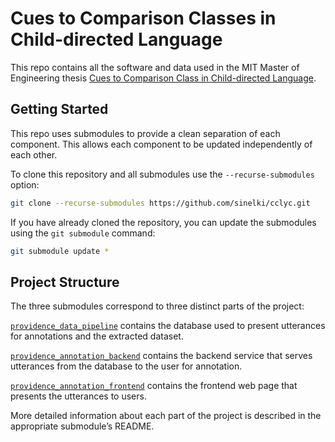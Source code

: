 # Cues to Comparison Classes in Child-directed Language

This repo contains all the software and data used in the MIT Master of Engineering thesis
[Cues to Comparison Class in Child-directed Language](http://library.mit.edu/F/PQKXE2YAGSC2MEUE92G1NESLJHRCHALE3ABDPS867K4HJBR97F-00503?func=file&amp=&amp=&amp=&amp=&amp=&amp=&file%5Fname=find-b&local%5Fbase=THESES2).

## Getting Started <a href=”getting-started”></a>
This repo uses submodules to provide a clean separation of each component. This allows each
component to be updated independently of each other.

To clone this repository and all submodules use the `--recurse-submodules` option:
```bash
git clone --recurse-submodules https://github.com/sinelki/cclyc.git
```

If you have already cloned the repository, you can update the submodules using the
`git submodule` command:
```bash
git submodule update *
```

## Project Structure <a href=”project-structure”></a>
The three submodules correspond to three distinct parts of the project:

[`providence_data_pipeline`](https://github.com/sinelki/providence_data_pipeline.git)
contains the database used to present utterances for annotations and the extracted dataset.

[`providence_annotation_backend`](https://github.com/sinelki/providence_annotation_backend.git)
contains the backend service that serves utterances from the database to the user for annotation.

[`providence_annotation_frontend`](https://github.com/sinelki/providence_annotation_frontend.git)
contains the frontend web page that presents the utterances to users.

More detailed information about each part of the project is described in the appropriate
submodule’s README.
